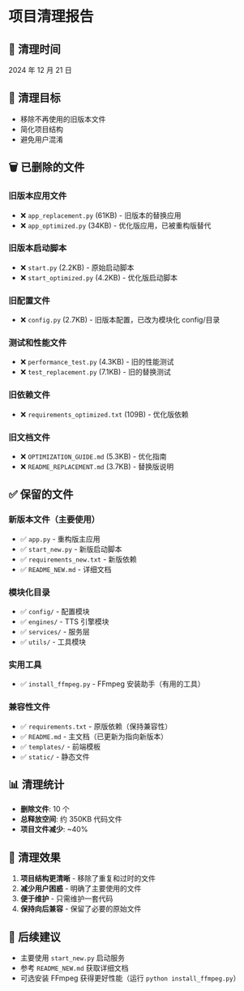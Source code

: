 # 项目清理报告

## 📅 清理时间

2024 年 12 月 21 日

## 🎯 清理目标

- 移除不再使用的旧版本文件
- 简化项目结构
- 避免用户混淆

## 🗑️ 已删除的文件

### 旧版本应用文件

- ❌ `app_replacement.py` (61KB) - 旧版本的替换应用
- ❌ `app_optimized.py` (34KB) - 优化版应用，已被重构版替代

### 旧版本启动脚本

- ❌ `start.py` (2.2KB) - 原始启动脚本
- ❌ `start_optimized.py` (4.2KB) - 优化版启动脚本

### 旧配置文件

- ❌ `config.py` (2.7KB) - 旧版本配置，已改为模块化 config/目录

### 测试和性能文件

- ❌ `performance_test.py` (4.3KB) - 旧的性能测试
- ❌ `test_replacement.py` (7.1KB) - 旧的替换测试

### 旧依赖文件

- ❌ `requirements_optimized.txt` (109B) - 优化版依赖

### 旧文档文件

- ❌ `OPTIMIZATION_GUIDE.md` (5.3KB) - 优化指南
- ❌ `README_REPLACEMENT.md` (3.7KB) - 替换版说明

## ✅ 保留的文件

### 新版本文件（主要使用）

- ✅ `app.py` - 重构版主应用
- ✅ `start_new.py` - 新版启动脚本
- ✅ `requirements_new.txt` - 新版依赖
- ✅ `README_NEW.md` - 详细文档

### 模块化目录

- ✅ `config/` - 配置模块
- ✅ `engines/` - TTS 引擎模块
- ✅ `services/` - 服务层
- ✅ `utils/` - 工具模块

### 实用工具

- ✅ `install_ffmpeg.py` - FFmpeg 安装助手（有用的工具）

### 兼容性文件

- ✅ `requirements.txt` - 原版依赖（保持兼容性）
- ✅ `README.md` - 主文档（已更新为指向新版本）
- ✅ `templates/` - 前端模板
- ✅ `static/` - 静态文件

## 📊 清理统计

- **删除文件**: 10 个
- **总释放空间**: 约 350KB 代码文件
- **项目文件减少**: ~40%

## 🎉 清理效果

1. **项目结构更清晰** - 移除了重复和过时的文件
2. **减少用户困惑** - 明确了主要使用的文件
3. **便于维护** - 只需维护一套代码
4. **保持向后兼容** - 保留了必要的原始文件

## 🔧 后续建议

- 主要使用 `start_new.py` 启动服务
- 参考 `README_NEW.md` 获取详细文档
- 可选安装 FFmpeg 获得更好性能（运行 `python install_ffmpeg.py`）
